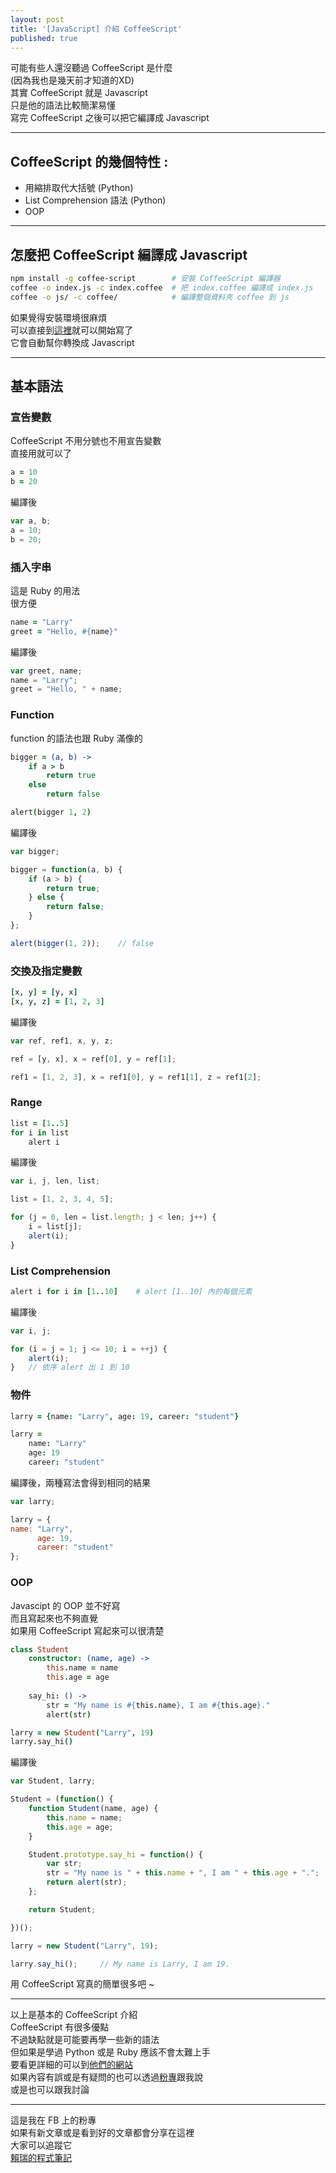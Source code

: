 ```yaml
---
layout: post
title: '[JavaScript] 介紹 CoffeeScript'
published: true
---
```


可能有些人還沒聽過 CoffeeScript 是什麼<br>
(因為我也是幾天前才知道的XD)<br>
其實 CoffeeScript 就是 Javascript<br>
只是他的語法比較簡潔易懂<br>
寫完 CoffeeScript 之後可以把它編譯成 Javascript<br>

---

## CoffeeScript 的幾個特性 :
- 用縮排取代大括號 (Python)
- List Comprehension 語法 (Python)
- OOP

---

## 怎麼把 CoffeeScript 編譯成 Javascript
```bash
npm install -g coffee-script        # 安裝 CoffeeScript 編譯器
coffee -o index.js -c index.coffee  # 把 index.coffee 編譯成 index.js
coffee -o js/ -c coffee/            # 編譯整個資料夾 coffee 到 js
```
如果覺得安裝環境很麻煩<br>
可以直接到<a href="http://coffeescript.org/#try:alert%20%22Hello%20CoffeeScript!%22" target="_blank">這裡</a>就可以開始寫了<br>
它會自動幫你轉換成 Javascript<br>

---

## 基本語法

### 宣告變數
CoffeeScript 不用分號也不用宣告變數<br>
直接用就可以了<br>

```coffeescript
a = 10
b = 20
```

編譯後

```js
var a, b;
a = 10;
b = 20;
```

### 插入字串
這是 Ruby 的用法<br>
很方便<br>

```coffeescript
name = "Larry"
greet = "Hello, #{name}"
```

編譯後

```js
var greet, name;
name = "Larry";
greet = "Hello, " + name;
```

### Function
function 的語法也跟 Ruby 滿像的

```coffeescript
bigger = (a, b) ->
    if a > b
        return true
    else
        return false

alert(bigger 1, 2)
```

編譯後

```js
var bigger;

bigger = function(a, b) {
    if (a > b) {
        return true;
    } else {
        return false;
    }
};

alert(bigger(1, 2));    // false
```

### 交換及指定變數
```coffeescript
[x, y] = [y, x]
[x, y, z] = [1, 2, 3]
```

編譯後

```js
var ref, ref1, x, y, z;

ref = [y, x], x = ref[0], y = ref[1];

ref1 = [1, 2, 3], x = ref1[0], y = ref1[1], z = ref1[2];
```

### Range
```coffeescript
list = [1..5]
for i in list
    alert i
```

編譯後

```js
var i, j, len, list;

list = [1, 2, 3, 4, 5];

for (j = 0, len = list.length; j < len; j++) {
    i = list[j];
    alert(i);
}
```

### List Comprehension
```coffeescript
alert i for i in [1..10]    # alert [1..10] 內的每個元素
```

編譯後

```js
var i, j;

for (i = j = 1; j <= 10; i = ++j) {
    alert(i);
}   // 依序 alert 出 1 到 10
```

### 物件

```coffeescript
larry = {name: "Larry", age: 19, career: "student"}

larry =
    name: "Larry"
    age: 19
    career: "student"
```

編譯後，兩種寫法會得到相同的結果

```js
var larry;

larry = {
name: "Larry",
      age: 19,
      career: "student"
};
```

### OOP
Javascipt 的 OOP 並不好寫<br>
而且寫起來也不夠直覺<br>
如果用 CoffeeScript 寫起來可以很清楚<br>

```coffeescript
class Student
    constructor: (name, age) ->
        this.name = name
        this.age = age
    
    say_hi: () ->
        str = "My name is #{this.name}, I am #{this.age}."
        alert(str)

larry = new Student("Larry", 19)
larry.say_hi()
```

編譯後

```js
var Student, larry;

Student = (function() {
    function Student(name, age) {
        this.name = name;
        this.age = age;
    }

    Student.prototype.say_hi = function() {
        var str;
        str = "My name is " + this.name + ", I am " + this.age + ".";
        return alert(str);
    };

    return Student;

})();

larry = new Student("Larry", 19);

larry.say_hi();     // My name is Larry, I am 19.
```

用 CoffeeScript 寫真的簡單很多吧 ~<br>

---

以上是基本的 CoffeeScript 介紹<br>
CoffeeScript 有很多優點<br>
不過缺點就是可能要再學一些新的語法<br>
但如果是學過 Python 或是 Ruby 應該不會太難上手<br>
要看更詳細的可以到<a href="http://coffeescript.org/#try:alert%20%22Hello%20CoffeeScript!%22" target="_blank">他們的網站</a><br>
如果內容有誤或是有疑問的也可以透過[粉專](https://www.facebook.com/賴瑞的程式筆記-1755838524703270/)跟我說<br>
或是也可以跟我討論<br>

---
這是我在 FB 上的粉專<br>
如果有新文章或是看到好的文章都會分享在這裡<br>
大家可以追蹤它<br>
[賴瑞的程式筆記](https://www.facebook.com/賴瑞的程式筆記-1755838524703270/)<br>




